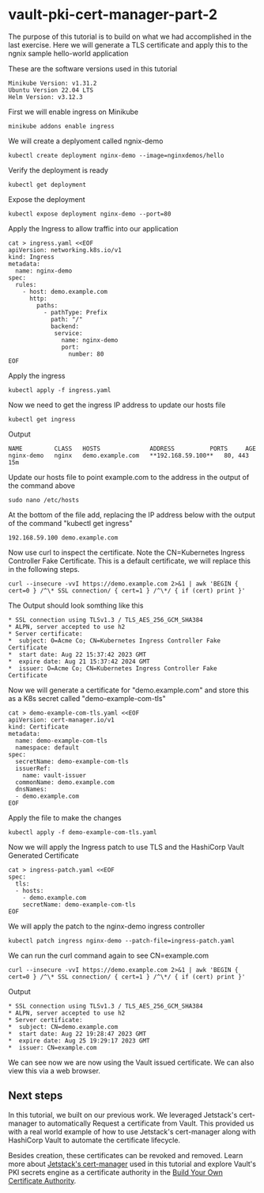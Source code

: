 # vault-pki-cert-manager-part-2

The purpose of this tutorial is to build on what we had accomplished in the last exercise.  Here we will generate a TLS certificate and apply this to the ngnix sample hello-world application

These are the software versions used in this tutorial

```shell-session
Minikube Version: v1.31.2
Ubuntu Version 22.04 LTS
Helm Version: v3.12.3
```

First we will enable ingress on Minikube

```shell-session
minikube addons enable ingress
```

We will create a deplyoment called ngnix-demo

```shell-session
kubectl create deployment nginx-demo --image=nginxdemos/hello
```

Verify the deployment is ready

```shell-session
kubectl get deployment
```
Expose the deployment

```shell-session
kubectl expose deployment nginx-demo --port=80
```

Apply the Ingress to allow traffic into our application

```shell-session
cat > ingress.yaml <<EOF 
apiVersion: networking.k8s.io/v1
kind: Ingress
metadata:
  name: nginx-demo
spec:
  rules:
    - host: demo.example.com
      http:
        paths:
          - pathType: Prefix
            path: "/"
            backend:
             service:
               name: nginx-demo
               port:
                 number: 80
EOF
```

Apply the ingress

```shell-session
kubectl apply -f ingress.yaml
```
Now we need to get the ingress IP address to update our hosts file

```shell-session
kubectl get ingress
```

Output

```shell-session
NAME         CLASS   HOSTS              ADDRESS          PORTS     AGE
nginx-demo   nginx   demo.example.com   **192.168.59.100**   80, 443   15m
```

Update our hosts file to point example.com to the address in the output of the command above

```shell-session
sudo nano /etc/hosts
```

At the bottom of the file add, replacing the IP address below with the output of the command "kubectl get ingress" 

```shell-session
192.168.59.100 demo.example.com
```

Now use curl to inspect the certificate.  Note the CN=Kubernetes Ingress Controller Fake Certificate.  This is a default certificate, we will replace this in the following steps.

```shell-session
curl --insecure -vvI https://demo.example.com 2>&1 | awk 'BEGIN { cert=0 } /^\* SSL connection/ { cert=1 } /^\*/ { if (cert) print }'
```

The Output should look somthing like this

```shell-session
* SSL connection using TLSv1.3 / TLS_AES_256_GCM_SHA384
* ALPN, server accepted to use h2
* Server certificate:
*  subject: O=Acme Co; CN=Kubernetes Ingress Controller Fake Certificate
*  start date: Aug 22 15:37:42 2023 GMT
*  expire date: Aug 21 15:37:42 2024 GMT
*  issuer: O=Acme Co; CN=Kubernetes Ingress Controller Fake Certificate

```

Now we will generate a certificate for "demo.example.com" and store this as a K8s secret called "demo-example-com-tls"

```shell-session
cat > demo-example-com-tls.yaml <<EOF
apiVersion: cert-manager.io/v1
kind: Certificate
metadata:
  name: demo-example-com-tls
  namespace: default
spec:
  secretName: demo-example-com-tls
  issuerRef:
    name: vault-issuer
  commonName: demo.example.com
  dnsNames:
  - demo.example.com
EOF
```

Apply the file to make the changes

```shell-session
kubectl apply -f demo-example-com-tls.yaml
```

Now we will apply the Ingress patch to use TLS and the HashiCorp Vault Generated Certificate

```shell-session
cat > ingress-patch.yaml <<EOF
spec:
  tls:
  - hosts:
    - demo.example.com
    secretName: demo-example-com-tls
EOF
```

We will apply the patch to the nginx-demo ingress controller

```shell-session
kubectl patch ingress nginx-demo --patch-file=ingress-patch.yaml
```

We can run the curl command again to see CN=example.com

```shell-session
curl --insecure -vvI https://demo.example.com 2>&1 | awk 'BEGIN { cert=0 } /^\* SSL connection/ { cert=1 } /^\*/ { if (cert) print }'
```

Output

```shell-session
* SSL connection using TLSv1.3 / TLS_AES_256_GCM_SHA384
* ALPN, server accepted to use h2
* Server certificate:
*  subject: CN=demo.example.com
*  start date: Aug 22 19:28:47 2023 GMT
*  expire date: Aug 25 19:29:17 2023 GMT
*  issuer: CN=example.com
```

We can see now we are now using the Vault issued certificate.  We can also view this via a web browser.

## Next steps

In this tutorial, we built on our previous work. We leveraged Jetstack's cert-manager to automatically
Request a certificate from Vault. This provided us with a real world example of how to use Jetstack's cert-manager
along with HashiCorp Vault to automate the certificate lifecycle.

Besides creation, these certificates can be revoked and removed. Learn more about
[Jetstack's cert-manager](https://cert-manager.io/) used in this tutorial and
explore Vault's PKI secrets engine as a certificate authority in the [Build Your
Own Certificate Authority](/vault/tutorials/secrets-management/pki-engine).
